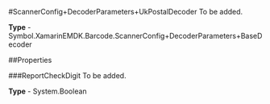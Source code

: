 #ScannerConfig+DecoderParameters+UkPostalDecoder
To be added.

**Type** - Symbol.XamarinEMDK.Barcode.ScannerConfig+DecoderParameters+BaseDecoder

##Properties

###ReportCheckDigit
To be added.

**Type** - System.Boolean


